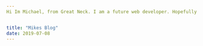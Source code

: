 ```yaml
---
Hi Im Michael, from Great Neck. I am a future web developer. Hopefully!


title: "Mikes Blog"
date: 2019-07-08
---
```

